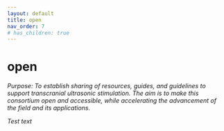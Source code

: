 ```yaml
---
layout: default
title: open
nav_order: 7
# has_children: true
---
```

# open
*Purpose: To establish sharing of resources, guides, and guidelines to support transcranial ultrasonic stimulation. The aim is to make this consortium open and accessible, while accelerating the advancement of the field and its applications.*

*Test text*
